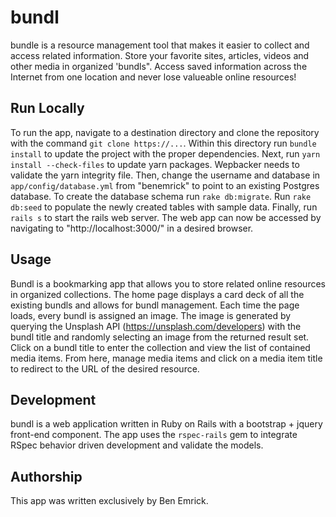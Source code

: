 # bundl

bundle is a resource management tool that makes it easier to collect and access related information. Store your favorite sites, articles, videos and other media in organized 'bundls". Access saved information across the Internet from one location and never lose valueable online resources!

## Run Locally
To run the app, navigate to a destination directory and clone the repository with the command `git clone https://...`. Within this directory run `bundle install` to update the project with the proper dependencies. Next, run `yarn install --check-files` to update yarn packages. Wepbacker needs to validate the yarn integrity file. Then, change the username and database in `app/config/database.yml` from "benemrick" to point to an existing Postgres database. To create the database schema run `rake db:migrate`. Run `rake db:seed` to populate the newly created tables with sample data. Finally, run `rails s` to start the rails web server. The web app can now be accessed by navigating to "http://localhost:3000/" in a desired browser. 

## Usage
Bundl is a bookmarking app that allows you to store related online resources in organized collections. The home page displays a card deck of all the existing bundls and allows for bundl management. Each time the page loads, every bundl is assigned an image. The image is generated by querying the Unsplash API (https://unsplash.com/developers) with the bundl title and randomly selecting an image from the returned result set. Click on a bundl title to enter the collection and view the list of contained media items. From here, manage media items and click on a media item title to redirect to the URL of the desired resource.

## Development
bundl is a web application written in Ruby on Rails with a bootstrap + jquery front-end component. The app uses the `rspec-rails` gem to integrate RSpec behavior driven development and validate the models.

## Authorship
This app was written exclusively by Ben Emrick. 
